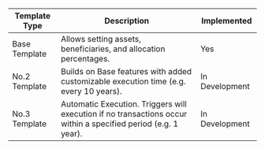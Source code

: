 #
| Template Type  | Description                                                           | Implemented |
| -------------- | --------------------------------------------------------------------- | ----------- |
| Base Template  | Allows setting assets, beneficiaries, and allocation percentages.      | Yes         |
|  No.2 Template | Builds on Base features with added customizable execution time (e.g. every 10 years). |    In Development      |
| No.3 Template | Automatic Execution. Triggers will execution if no transactions occur within a specified period (e.g. 1 year). |    In Development      |
    